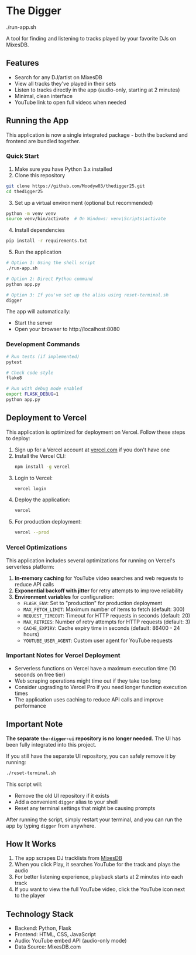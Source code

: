 # The Digger

./run-app.sh

A tool for finding and listening to tracks played by your favorite DJs on MixesDB.

## Features

- Search for any DJ/artist on MixesDB
- View all tracks they've played in their sets
- Listen to tracks directly in the app (audio-only, starting at 2 minutes)
- Minimal, clean interface
- YouTube link to open full videos when needed

## Running the App

This application is now a single integrated package - both the backend and frontend are bundled together.

### Quick Start

1. Make sure you have Python 3.x installed
2. Clone this repository

```bash
git clone https://github.com/Moodyw03/thedigger25.git
cd thedigger25
```

3. Set up a virtual environment (optional but recommended)

```bash
python -m venv venv
source venv/bin/activate  # On Windows: venv\Scripts\activate
```

4. Install dependencies

```bash
pip install -r requirements.txt
```

5. Run the application

```bash
# Option 1: Using the shell script
./run-app.sh

# Option 2: Direct Python command
python app.py

# Option 3: If you've set up the alias using reset-terminal.sh
digger
```

The app will automatically:

- Start the server
- Open your browser to http://localhost:8080

### Development Commands

```bash
# Run tests (if implemented)
pytest

# Check code style
flake8

# Run with debug mode enabled
export FLASK_DEBUG=1
python app.py
```

## Deployment to Vercel

This application is optimized for deployment on Vercel. Follow these steps to deploy:

1. Sign up for a Vercel account at [vercel.com](https://vercel.com) if you don't have one
2. Install the Vercel CLI:
   ```bash
   npm install -g vercel
   ```
3. Login to Vercel:
   ```bash
   vercel login
   ```
4. Deploy the application:
   ```bash
   vercel
   ```
5. For production deployment:
   ```bash
   vercel --prod
   ```

### Vercel Optimizations

This application includes several optimizations for running on Vercel's serverless platform:

1. **In-memory caching** for YouTube video searches and web requests to reduce API calls
2. **Exponential backoff with jitter** for retry attempts to improve reliability
3. **Environment variables** for configuration:
   - `FLASK_ENV`: Set to "production" for production deployment
   - `MAX_FETCH_LIMIT`: Maximum number of items to fetch (default: 300)
   - `REQUEST_TIMEOUT`: Timeout for HTTP requests in seconds (default: 20)
   - `MAX_RETRIES`: Number of retry attempts for HTTP requests (default: 3)
   - `CACHE_EXPIRY`: Cache expiry time in seconds (default: 86400 - 24 hours)
   - `YOUTUBE_USER_AGENT`: Custom user agent for YouTube requests

### Important Notes for Vercel Deployment

- Serverless functions on Vercel have a maximum execution time (10 seconds on free tier)
- Web scraping operations might time out if they take too long
- Consider upgrading to Vercel Pro if you need longer function execution times
- The application uses caching to reduce API calls and improve performance

## Important Note

**The separate `the-digger-ui` repository is no longer needed.** The UI has been fully integrated into this project.

If you still have the separate UI repository, you can safely remove it by running:

```bash
./reset-terminal.sh
```

This script will:

- Remove the old UI repository if it exists
- Add a convenient `digger` alias to your shell
- Reset any terminal settings that might be causing prompts

After running the script, simply restart your terminal, and you can run the app by typing `digger` from anywhere.

## How It Works

1. The app scrapes DJ tracklists from [MixesDB](https://www.mixesdb.com/)
2. When you click Play, it searches YouTube for the track and plays the audio
3. For better listening experience, playback starts at 2 minutes into each track
4. If you want to view the full YouTube video, click the YouTube icon next to the player

## Technology Stack

- Backend: Python, Flask
- Frontend: HTML, CSS, JavaScript
- Audio: YouTube embed API (audio-only mode)
- Data Source: MixesDB.com
